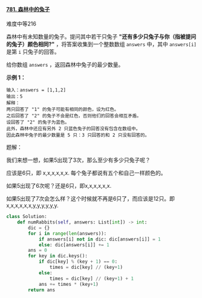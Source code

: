 #### [781. 森林中的兔子](https://leetcode-cn.com/problems/rabbits-in-forest/)

难度中等216

森林中有未知数量的兔子。提问其中若干只兔子 **"还有多少只兔子与你（指被提问的兔子）颜色相同?"** ，将答案收集到一个整数数组 `answers` 中，其中 `answers[i]` 是第 `i` 只兔子的回答。

给你数组 `answers` ，返回森林中兔子的最少数量。

 

**示例 1：**

```
输入：answers = [1,1,2]
输出：5
解释：
两只回答了 "1" 的兔子可能有相同的颜色，设为红色。 
之后回答了 "2" 的兔子不会是红色，否则他们的回答会相互矛盾。
设回答了 "2" 的兔子为蓝色。 
此外，森林中还应有另外 2 只蓝色兔子的回答没有包含在数组中。 
因此森林中兔子的最少数量是 5 只：3 只回答的和 2 只没有回答的。
```

题解：

我们来想一想，如果5出现了3次，那么至少有多少只兔子呢？

应该是6只，即 x,x,x,x,x,x. 每个兔子都说有五个和自己一样颜色的。

如果5出现了6次呢？还是6只，即x,x,x,x,x,x. 

如果5出现了7次会怎么样？这个时候就不再是6只了，而应该是12只。即x,x,x,x,x,x,y,y,y,y,y,y. 

```python
class Solution:
    def numRabbits(self, answers: List[int]) -> int:
        dic = {}
        for i in range(len(answers)):
            if answers[i] not in dic: dic[answers[i]] = 1
            else: dic[answers[i]] += 1
        ans = 0
        for key in dic.keys():
            if dic[key] % (key + 1) == 0:
                times = dic[key] // (key+1)
            else:
                times = dic[key] // (key+1) + 1
            ans += times * (key+1)
        return ans
            
```

